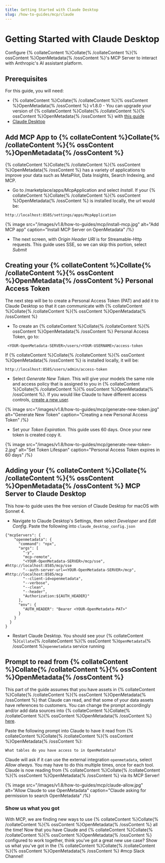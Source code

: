 ```yaml
---
title: Getting Started with Claude Desktop
slug: /how-to-guides/mcp/claude
---
```


# Getting Started with Claude Desktop

Configure {% collateContent %}Collate{% /collateContent %}{% ossContent %}OpenMetadata{% /ossContent %}'s MCP Server to interact with Anthropic's AI assistant platform. 

## Prerequisites
For this guide, you will need:
- {% collateContent %}Collate{% /collateContent %}{% ossContent %}OpenMetadata{% /ossContent %} v1.8.0 - You can upgrade your version of {% collateContent %}Collate{% /collateContent %}{% ossContent %}OpenMetadata{% /ossContent %} with [this guide](https://docs.open-metadata.org/latest/deployment/upgrade)
- [Claude Desktop](https://claude.ai/download)

## Add MCP App to {% collateContent %}Collate{% /collateContent %}{% ossContent %}OpenMetadata{% /ossContent %}
{% collateContent %}Collate{% /collateContent %}{% ossContent %}OpenMetadata{% /ossContent %} has a variety of applications to improve your data such as MetaPilot, Data Insights, Search Indexing, and MCP.

- Go to <YOUR-OpenMetadata-SERVER>/marketplace/apps/McpApplication and select *Install*. If your {% collateContent %}Collate{% /collateContent %}{% ossContent %}OpenMetadata{% /ossContent %} is installed locally, the url would be:
```
http://localhost:8585/settings/apps/McpApplication
```

{% image
src="/images/v1.8/how-to-guides/mcp/install-mcp.jpg"
alt="Add MCP app"
caption="Install MCP Server on OpenMetadata"
/%}

- The next screen, with *Origin Header URI* is for Streamable-Http requests. This guide uses SSE, so we can skip this portion, select *Submit*

## Creating your {% collateContent %}Collate{% /collateContent %}{% ossContent %}OpenMetadata{% /ossContent %} Personal Access Token
The next step will be to create a Personal Access Token (PAT) and add it to Claude Desktop so that it can communicate with {% collateContent %}Collate{% /collateContent %}{% ossContent %}OpenMetadata{% /ossContent %}

- To create an {% collateContent %}Collate{% /collateContent %}{% ossContent %}OpenMetadata{% /ossContent %} Personal Access Token, go to:
```
 <YOUR-OpenMetadata-SERVER>/users/<YOUR-USERNAME>/access-token
```

If {% collateContent %}Collate{% /collateContent %}{% ossContent %}OpenMetadata{% /ossContent %} is installed locally, it will be:
```
http://localhost:8585/users/admin/access-token
```

- Select *Generate New Token*. This will give your models the same role and access policy that is assigned to you in {% collateContent %}Collate{% /collateContent %}{% ossContent %}OpenMetadata{% /ossContent %}. If you would like Claude to have different access controls, [create a new user](https://docs.open-metadata.org/latest/how-to-guides/admin-guide/roles-policies/use-cases).

{% image
src="/images/v1.8/how-to-guides/mcp/generate-new-token.jpg"
alt="Generate New Token"
caption="Creating a new Personal Access Token"
/%}

- Set your *Token Expiration*. This guide uses 60 days. Once your new token is created copy it.

{% image
src="/images/v1.8/how-to-guides/mcp/generate-new-token-2.jpg"
alt="Set Token Lifespan"
caption="Personal Access Token expires in 60 days"
/%}

## Adding your {% collateContent %}Collate{% /collateContent %}{% ossContent %}OpenMetadata{% /ossContent %} MCP Server to Claude Desktop
This how-to guide uses the free version of Claude Desktop for macOS with Sonnet 4.

- Navigate to Claude Desktop's Settings, then select *Developer* and *Edit Config*. Paste the following into `claude_desktop_config.json`

```
{"mcpServers": {
    "openmetadata": {
      "command": "npx",
      "args": [
        "-y",
        "mcp-remote",
        "<YOUR-OpenMetadata-SERVER>/mcp/sse",                 #http://localhost:8585/mcp/sse
        "--auth-server-url=<YOUR-OpenMetadata-SERVER>/mcp",   #http://localhost:8585/mcp
        "--client-id=openmetadata",
        "--verbose",
        "--clean",
        "--header",
        "Authorization:${AUTH_HEADER}"
      ],
      "env": {
        "AUTH_HEADER": "Bearer <YOUR-OpenMetadata-PAT>"
      }
    }
  }
}
```

- Restart Claude Desktop. You should see your {% collateContent %}`Collate`{% /collateContent %}{% ossContent %}`OpenMetadata`{% /ossContent %}`openmetadata` service running


## Prompt to read from {% collateContent %}Collate{% /collateContent %}{% ossContent %}OpenMetadata{% /ossContent %}
This part of the guide assumes that you have assets in {% collateContent %}Collate{% /collateContent %}{% ossContent %}OpenMetadata{% /ossContent %} that Claude can read, and that some of your data assets have references to customers. You can change the prompt accordingly and/or add data sources into {% collateContent %}Collate{% /collateContent %}{% ossContent %}OpenMetadata{% /ossContent %} [here](https://docs.open-metadata.org/latest/connectors).

Paste the following prompt into Claude to have it read from {% collateContent %}Collate{% /collateContent %}{% ossContent %}OpenMetadata{% /ossContent %}:
```
What tables do you have access to in OpenMetadata?
```

Claude will ask if it can use the external integration `openmetadata`, select *Allow always*. You may have to do this multiple times, once for each tool. Claude is now reading from {% collateContent %}Collate{% /collateContent %}{% ossContent %}OpenMetadata{% /ossContent %} via its MCP Server!

{% image
src="/images/v1.8/how-to-guides/mcp/claude-allow.jpg"
alt="Allow Claude to use OpenMetadata"
caption="Claude asking for permission to search OpenMetadata"
/%}



### Show us what you got
With MCP, we are finding new ways to use {% collateContent %}Collate{% /collateContent %}{% ossContent %}OpenMetadata{% /ossContent %} all the time! Now that you have Claude and {% collateContent %}Collate{% /collateContent %}{% ossContent %}OpenMetadata{% /ossContent %} configured to work together, think you've got a great new use case? Show us what you've got in the {% collateContent %}Collate{% /collateContent %}{% ossContent %}OpenMetadata{% /ossContent %} #mcp Slack Channel!
